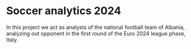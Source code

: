 # Soccer analytics 2024

In this project we act as analysts of the national football team of Albania, analyzing out opponent in the first round of the Euro 2024 league phase, Italy.
